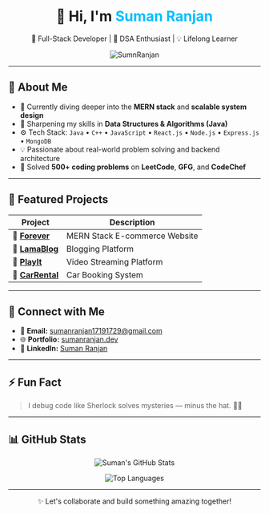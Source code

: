 <h1 align="center">👋 Hi, I'm <span style="color:#00bfff">Suman Ranjan</span></h1>

<p align="center">
🚀 Full-Stack Developer | 🧠 DSA Enthusiast | 💡 Lifelong Learner
</p>

<p align="center">
  <img src="https://komarev.com/ghpvc/?username=SumnRanjan&label=Profile%20views&color=0e75b6&style=flat" alt="SumnRanjan" />
</p>

---

## 🚀 About Me

- 🔭 Currently diving deeper into the **MERN stack** and **scalable system design**
- 🌱 Sharpening my skills in **Data Structures & Algorithms (Java)**  
- ⚙️ Tech Stack: `Java` • `C++` • `JavaScript` • `React.js` • `Node.js` • `Express.js` • `MongoDB`
- 💡 Passionate about real-world problem solving and backend architecture
- 🧩 Solved **500+ coding problems** on **LeetCode**, **GFG**, and **CodeChef**

---

## 📌 Featured Projects

| Project | Description |
|--------|-------------|
| 🔗 [**Forever**](https://github.com/SumnRanjan/Forever-Ecom) | MERN Stack E-commerce Website |
| 📝 [**LamaBlog**](https://github.com/SumnRanjan/LamaBlog) | Blogging Platform |
| 🎦 [**PlayIt**](https://github.com/SumnRanjan/PlayIt-Backend) | Video Streaming Platform |
| 🚗 [**CarRental**](https://github.com/SumnRanjan/Car-Rental) | Car Booking System |

---

## 🔗 Connect with Me

- 📧 **Email:** [sumanranjan17191729@gmail.com](mailto:sumanranjan17191729@gmail.com)  
- 🌐 **Portfolio:** [sumanranjan.dev](https://sumanranjanportfolio.netlify.app/)  
- 💼 **LinkedIn:** [Suman Ranjan](https://www.linkedin.com/in/suman-ranjan-profile)

---

## ⚡ Fun Fact

> I debug code like Sherlock solves mysteries — minus the hat. 🕵️‍♂️

---

## 📊 GitHub Stats

<p align="center">
  <img src="https://github-readme-stats.vercel.app/api?username=SumnRanjan&show_icons=true&theme=tokyonight" alt="Suman's GitHub Stats" />
</p>

<p align="center">
  <img src="https://github-readme-stats.vercel.app/api/top-langs/?username=SumnRanjan&layout=compact&theme=tokyonight" alt="Top Languages" />
</p>

---

<p align="center">
  ✨ Let's collaborate and build something amazing together!
</p>
